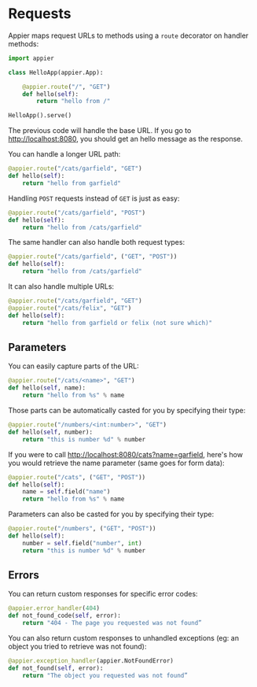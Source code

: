 # Requests

Appier maps request URLs to methods using a ``route`` decorator on handler methods:

```python
import appier

class HelloApp(appier.App):

    @appier.route("/", "GET")
    def hello(self):
        return "hello from /"

HelloApp().serve()
```

The previous code will handle the base URL. If you go to [http://localhost:8080](http://localhost:8080), you should get an hello message as the response.

You can handle a longer URL path:

```python
@appier.route("/cats/garfield", "GET")
def hello(self):
    return "hello from garfield"
```

Handling ``POST`` requests instead of ``GET`` is just as easy:

```python
@appier.route("/cats/garfield", "POST")
def hello(self):
    return "hello from /cats/garfield"
```

The same handler can also handle both request types:

```python
@appier.route("/cats/garfield", ("GET", "POST"))
def hello(self):
    return "hello from /cats/garfield"
```

It can also handle multiple URLs:

```python
@appier.route("/cats/garfield", "GET")
@appier.route("/cats/felix", "GET")
def hello(self):
    return "hello from garfield or felix (not sure which)"
```

## Parameters

You can easily capture parts of the URL:

```python
@appier.route("/cats/<name>", "GET")
def hello(self, name):
    return "hello from %s" % name
```

Those parts can be automatically casted for you by specifying their type:

```python
@appier.route("/numbers/<int:number>", "GET")
def hello(self, number):
    return "this is number %d" % number
```

If you were to call [http://localhost:8080/cats?name=garfield](http://localhost:8080/cats?name=garfield),
here's how you would retrieve the name parameter (same goes for form data):

```python
@appier.route("/cats", ("GET", "POST"))
def hello(self):
    name = self.field("name")
    return "hello from %s" % name
```

Parameters can also be casted for you by specifying their type:

```python
@appier.route("/numbers", ("GET", "POST"))
def hello(self):
    number = self.field("number", int)
    return "this is number %d" % number
```

## Errors

You can return custom responses for specific error codes:

```python
@appier.error_handler(404)
def not_found_code(self, error):
    return "404 - The page you requested was not found”
```

You can also return custom responses to unhandled exceptions 
(eg: an object you tried to retrieve was not found):

```python
@appier.exception_handler(appier.NotFoundError)
def not_found(self, error):
    return "The object you requested was not found”
```
